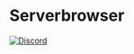 # Serverbrowser

[![Discord](https://img.shields.io/discord/449602562165833758?label=discord)](https://discord.gg/rvbW3Z4)